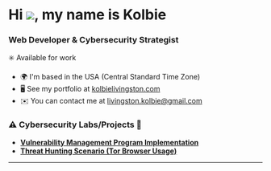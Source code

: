 Hi ![](https://user-images.githubusercontent.com/18350557/176309783-0785949b-9127-417c-8b55-ab5a4333674e.gif), my name is Kolbie
=============================================================================================================================
### Web Developer & Cybersecurity Strategist     
:eight_spoked_asterisk: Available for work

*   🌍  I'm based in the USA (Central Standard Time Zone)
*   🖥️  See my portfolio at [kolbielivingston.com](http://)
*   ✉️  You can contact me at [livingston.kolbie@gmail.com](mailto:livingston.kolbie@gmail.com)

### ⚠️ Cybersecurity Labs/Projects 🚨

- **[Vulnerability Management Program Implementation](https://github.com/livingstonkolbie/vulnerability-management-program)**
- **[Threat Hunting Scenario (Tor Browser Usage)](https://github.com/livingstonkolbie/threat-hunting-scenario-tor)**

<hr/>

<!--
## 🤳 Connect With Me

[<img align="left" alt="___________ | YouTube" width="22px" src="https://cdn.jsdelivr.net/npm/simple-icons@v3/icons/youtube.svg" />][youtube]
[<img align="left" alt="___________ | Twitter" width="22px" src="https://cdn.jsdelivr.net/npm/simple-icons@v3/icons/twitter.svg" />][twitter]
[<img align="left" alt="___________ | LinkedIn" width="22px" src="https://cdn.jsdelivr.net/npm/simple-icons@v3/icons/linkedin.svg" />][linkedin]
[<img align="left" alt="___________ | Instagram" width="22px" src="https://cdn.jsdelivr.net/npm/simple-icons@v3/icons/instagram.svg" />][instagram]

[twitter]: https://twitter.com/___________
[youtube]: https://www.youtube.com/c/___________
[instagram]: https://www.instagram.com/___________
[linkedin]: https://linkedin.com/in/___________

--!>

<!--
<img width="35" alt="image" src="https://github.com/user-attachments/assets/2f41c7cd-5ea8-4475-b451-a37161b6c3fb"> 
<img width="35" alt="image" src="https://github.com/user-attachments/assets/77649969-9910-4994-8b96-74a116cfb2a8">
-->
